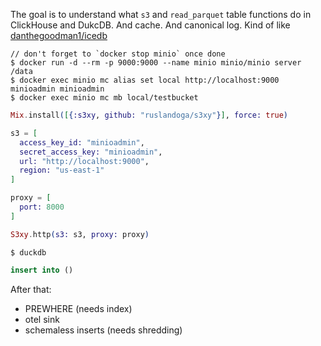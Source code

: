 The goal is to understand what `s3` and `read_parquet` table functions do in ClickHouse and DukcDB. And cache. And canonical log. Kind of like [danthegoodman1/icedb](https://github.com/danthegoodman1/icedb)

```console
// don't forget to `docker stop minio` once done
$ docker run -d --rm -p 9000:9000 --name minio minio/minio server /data
$ docker exec minio mc alias set local http://localhost:9000 minioadmin minioadmin
$ docker exec minio mc mb local/testbucket
```
```elixir
Mix.install([{:s3xy, github: "ruslandoga/s3xy"}], force: true)

s3 = [
  access_key_id: "minioadmin",
  secret_access_key: "minioadmin",
  url: "http://localhost:9000",
  region: "us-east-1"
]

proxy = [
  port: 8000
]

S3xy.http(s3: s3, proxy: proxy)
```
```console
$ duckdb
```
```sql
insert into ()
```

After that:
- PREWHERE (needs index)
- otel sink
- schemaless inserts (needs shredding)
